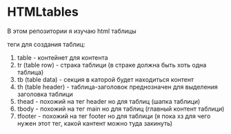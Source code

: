 # HTMLtables

В этом репозитории я изучаю html таблицы

теги для создания таблиц:

1. table - контейнет для контента
2. tr (table row) - страка таблици (в страке должна быть хоть одна таблица)
3. tb (table data) - секция в каторой будет находиться контент
4. th (table header) - таблица-заголовок преднозначен для выделения заголовка таблици
5. thead - похожий на тег header но для таблиц (шапка таблици)
6. tbody - похожий на тег main но для таблиц (главный контент таблици)
7. tfooter - похожий на тег footer но для таблици (я пока хз для чего нужен этот тег, какой кантент можно туда закинуть)
